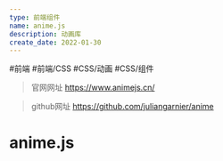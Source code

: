 ```yaml
---
type: 前端组件
name: anime.js
description: 动画库
create_date: 2022-01-30
---
```


#前端 #前端/CSS #CSS/动画  #CSS/组件 

> 官网网址 https://www.animejs.cn/

> github网址 https://github.com/juliangarnier/anime

# anime.js

